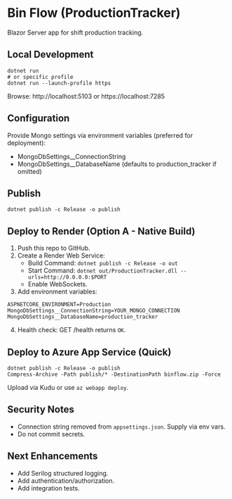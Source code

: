 # Bin Flow (ProductionTracker)

Blazor Server app for shift production tracking.

## Local Development
```
dotnet run
# or specific profile
dotnet run --launch-profile https
```
Browse: http://localhost:5103 or https://localhost:7285

## Configuration
Provide Mongo settings via environment variables (preferred for deployment):
- MongoDbSettings__ConnectionString
- MongoDbSettings__DatabaseName (defaults to production_tracker if omitted)

## Publish
```
dotnet publish -c Release -o publish
```

## Deploy to Render (Option A - Native Build)
1. Push this repo to GitHub.
2. Create a Render Web Service:
   - Build Command: `dotnet publish -c Release -o out`
   - Start Command: `dotnet out/ProductionTracker.dll --urls=http://0.0.0.0:$PORT`
   - Enable WebSockets.
3. Add environment variables:
```
ASPNETCORE_ENVIRONMENT=Production
MongoDbSettings__ConnectionString=YOUR_MONGO_CONNECTION
MongoDbSettings__DatabaseName=production_tracker
```
4. Health check: GET /health returns `OK`.

## Deploy to Azure App Service (Quick)
```
dotnet publish -c Release -o publish
Compress-Archive -Path publish/* -DestinationPath binflow.zip -Force
```
Upload via Kudu or use `az webapp deploy`.

## Security Notes
- Connection string removed from `appsettings.json`. Supply via env vars.
- Do not commit secrets.

## Next Enhancements
- Add Serilog structured logging.
- Add authentication/authorization.
- Add integration tests.
